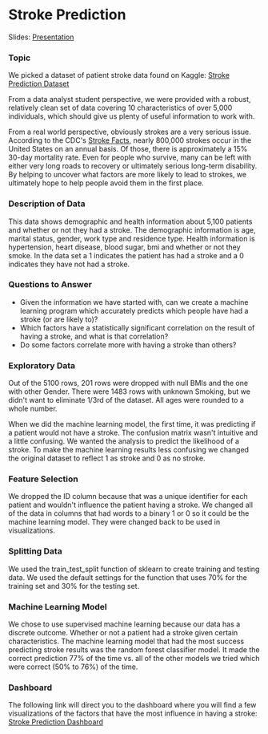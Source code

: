 # Stroke Prediction

Slides: [Presentation](https://docs.google.com/presentation/d/1T1olflH12lzSqILTFJWoFIN8zBhSiSef2Qs52ikFzmE/edit?usp=sharing)

### Topic

We picked a dataset of patient stroke data found on Kaggle: [Stroke Prediction Dataset](https://www.kaggle.com/datasets/fedesoriano/stroke-prediction-dataset)

From a data analyst student perspective, we were provided with a robust, relatively clean set of data covering 10 characteristics of over 5,000 individuals, which should give us plenty of useful information to work with.

From a real world perspective, obviously strokes are a very serious issue.  According to the CDC's [Stroke Facts](https://www.cdc.gov/stroke/facts.htm), nearly 800,000 strokes occur in the United States on an annual basis.  Of those, there is approximately a 15% 30-day mortality rate.  Even for people who survive, many can be left with either very long roads to recovery or ultimately serious long-term disability.  By helping to uncover what factors are more likely to lead to strokes, we ultimately hope to help people avoid them in the first place.

### Description of Data

This data shows demographic and health information about 5,100 patients and whether or not they had a stroke. The demographic information is age, marital status, gender, work type and residence type. Health information is hypertension, heart disease, blood sugar, bmi and whether or not they smoke. In the data set a 1 indicates the patient has had a stroke and a 0 indicates they have not had a stroke.

### Questions to Answer
* Given the information we have started with, can we create a machine learning program which accurately predicts which people have had a stroke (or are likely to)?
* Which factors have a statistically significant correlation on the result of having a stroke, and what is that correlation?
* Do some factors correlate more with having a stroke than others?


### Exploratory Data
Out of the 5100 rows, 201 rows were dropped with null BMIs and the one with other Gender.  There were 1483 rows with unknown Smoking, but we didn't want to eliminate 1/3rd of the dataset. All ages were rounded to a whole number. 

When we did the machine learning model, the first time, it was predicting if a patient would not have a stroke. The confusion matrix wasn't intuitive and a little confusing. We wanted the analysis to predict the likelihood of a stroke. To make the machine learning results less confusing we changed the original dataset to reflect 1 as stroke and 0 as no stroke. 

### Feature Selection
We dropped the ID column because that was a unique identifier for each patient and wouldn't influence the patient having a stroke. We changed all of the data in columns that had words to a binary 1 or 0 so it could be the machine learning model. They were changed back to be used in visualizations.

### Splitting Data
We used the train_test_split function of sklearn to create training and testing data. We used the default settings for the function that uses 70% for the training set and 30% for the testing set.

### Machine Learning Model
We chose to use supervised machine learning because our data has a discrete outcome. Whether or not a patient had a stroke given certain characteristics. The machine learning model that had the most success predicting stroke results was the random forest classifier model. It made the correct prediction 77% of the time vs. all of the other models we tried which were correct (50% to 76%) of the time.

### Dashboard
The following link will direct you to the dashboard where you will find a few visualizations of the factors that have the most influence in having a stroke:
[Stroke Prediction Dashboard](https://mariapalacio96.github.io/Stroke_Prediction/)
